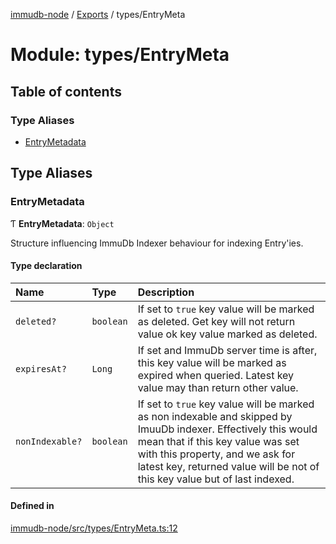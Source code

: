 [immudb-node](../README.md) / [Exports](../modules.md) / types/EntryMeta

# Module: types/EntryMeta

## Table of contents

### Type Aliases

- [EntryMetadata](types_EntryMeta.md#entrymetadata)

## Type Aliases

### EntryMetadata

Ƭ **EntryMetadata**: `Object`

Structure influencing ImmuDb Indexer behaviour for
indexing Entry'ies.

#### Type declaration

| Name | Type | Description |
| :------ | :------ | :------ |
| `deleted?` | `boolean` | If set to `true` key value will be marked as deleted.    Get key will not return value ok key value marked as deleted. |
| `expiresAt?` | `Long` | If set and ImmuDb server time is after, this key value will be marked as expired  when queried. Latest key value may than return other value. |
| `nonIndexable?` | `boolean` | If set to `true` key value will be marked as non indexable and  skipped by ImuuDb indexer. Effectively this would mean that if this  key value was set with this property, and we ask for latest key,  returned value will be not of this key value but of last indexed. |

#### Defined in

[immudb-node/src/types/EntryMeta.ts:12](https://github.com/user3232/node-immu-db/blob/2e88686/immudb-node/src/types/EntryMeta.ts#L12)
